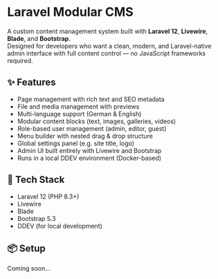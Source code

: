 # Laravel Modular CMS

A custom content management system built with **Laravel 12**, **Livewire**, **Blade**, and **Bootstrap**.  
Designed for developers who want a clean, modern, and Laravel-native admin interface with full content control — no JavaScript frameworks required.

## ✨ Features

- Page management with rich text and SEO metadata
- File and media management with previews
- Multi-language support (German & English)
- Modular content blocks (text, images, galleries, videos)
- Role-based user management (admin, editor, guest)
- Menu builder with nested drag & drop structure
- Global settings panel (e.g. site title, logo)
- Admin UI built entirely with Livewire and Bootstrap
- Runs in a local DDEV environment (Docker-based)

## 🧱 Tech Stack

- Laravel 12 (PHP 8.3+)
- Livewire
- Blade
- Bootstrap 5.3
- DDEV (for local development)

## 📦 Setup

Coming soon...
